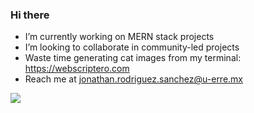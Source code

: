 ### Hi there

- I’m currently working on MERN stack projects
- I’m looking to collaborate in community-led projects
- Waste time generating cat images from my terminal: https://webscriptero.com
- Reach me at jonathan.rodriguez.sanchez@u-erre.mx

<img  src="https://github-readme-stats.vercel.app/api/top-langs/?username=jonathanrodriguezs&hide=html&layout=compact" />
